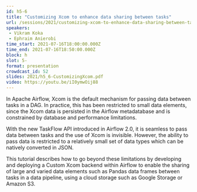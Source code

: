 ```yaml
---
id: h5-6
title: "Customizing Xcom to enhance data sharing between tasks"
url: /sessions/2021/customizing-xcom-to-enhance-data-sharing-between-tasks
speakers:
 - Vikram Koka
 - Ephraim Anierobi
time_start: 2021-07-16T18:00:00.000Z
time_end: 2021-07-16T18:50:00.000Z
block: h
slot: 5-
format: presentation
crowdcast_id: 52
slides: 2021/h5_6-CustomizingXcom.pdf
video: https://youtu.be/iI0ymwOij88
---
```


In Apache Airflow, Xcom is the default mechanism for passing data between tasks in a DAG. In practice, this has been restricted to small data elements, since the Xcom data is persisted in the Airflow metadatabase and is constrained by database and performance limitations.

 With the new TaskFlow API introduced in Airflow 2.0, it is seamless to pass data between tasks and the use of Xcom is invisible. However, the ability to pass data is restricted to a relatively small set of data types which can be natively converted in JSON.

 This tutorial describes how to go beyond these limitations by developing and deploying a Custom Xcom backend within Airflow to enable the sharing of large and varied data elements such as Pandas data frames between tasks in a data pipeline, using a cloud storage such as Google Storage or Amazon S3.
